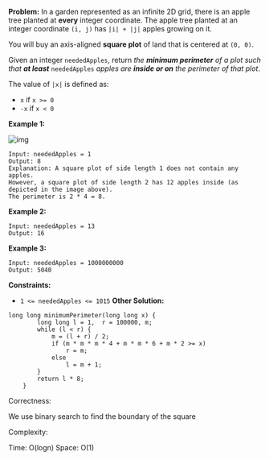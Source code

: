 **Problem:**
In a garden represented as an infinite 2D grid, there is an apple tree planted at **every** integer coordinate. The apple tree planted at an integer coordinate `(i, j)` has `|i| + |j|` apples growing on it.

You will buy an axis-aligned **square plot** of land that is centered at `(0, 0)`.

Given an integer `neededApples`, return *the **minimum perimeter** of a plot such that **at least*** `neededApples` *apples are **inside or on** the perimeter of that plot*.

The value of `|x|` is defined as:

- `x` if `x >= 0`
- `-x` if `x < 0`

 

**Example 1:**

![img](https://assets.leetcode.com/uploads/2019/08/30/1527_example_1_2.png)

```
Input: neededApples = 1
Output: 8
Explanation: A square plot of side length 1 does not contain any apples.
However, a square plot of side length 2 has 12 apples inside (as depicted in the image above).
The perimeter is 2 * 4 = 8.
```

**Example 2:**

```
Input: neededApples = 13
Output: 16
```

**Example 3:**

```
Input: neededApples = 1000000000
Output: 5040
```

 

**Constraints:**

- `1 <= neededApples <= 1015`
**Other Solution:**
```
long long minimumPerimeter(long long x) {
        long long l = 1,  r = 100000, m;
        while (l < r) {
            m = (l + r) / 2;
            if (m * m * m * 4 + m * m * 6 + m * 2 >= x)
                r = m;
            else
                l = m + 1;
        }
        return l * 8;
    }
```
Correctness:

We use binary search to find the boundary of the square

Complexity:

Time: O(logn)
Space: O(1)
